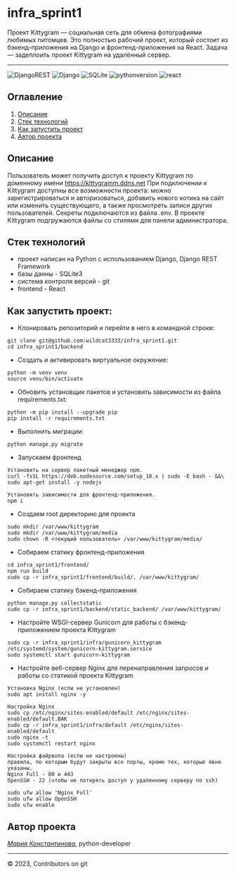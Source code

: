 # infra_sprint1

Проект Kittygram — социальная сеть для обмена фотографиями любимых питомцев. Это полностью рабочий проект, который состоит из бэкенд-приложения на Django и фронтенд-приложения на React.
Задача — задеплоить проект Kittygram на удалённый сервер.
___
![DjangoREST](https://img.shields.io/badge/DJANGO-REST-ff1709?style=for-the-badge&logo=django&logoColor=white&color=ff1709&labelColor=gray)
![Django](https://img.shields.io/badge/django-%23092E20.svg?style=for-the-badge&logo=django&logoColor=white)
![SQLite](https://img.shields.io/badge/sqlite-%2307405e.svg?style=for-the-badge&logo=sqlite&logoColor=white)
![pythonversion](https://img.shields.io/badge/python-%3E%3D3.9-blue)
![react](https://img.shields.io/badge/-ReactJs-61DAFB?logo=react&logoColor=white&style=for-the-badge)

## Оглавление
1. [Описание](#описание)
2. [Стек технологий](#стек-технологий)
3. [Как запустить проект](#как-запустить-проект)
4. [Автор проекта](#автор-проекта)


## Описание
Пользователь может получить доступ к проекту Kittygram по доменному имени https://kittygramm.ddns.net
При подключении к Kittygram доступны все возможности проекта: можно зарегистрироваться и авторизоваться, добавить нового котика на сайт или изменить существующего, а также просмотреть записи других пользователей.
Секреты подключаются из файла .env.
В проекте Kittygram подгружаются файлы со стилями для панели администратора.



## Стек технологий
- проект написан на Python с использованием Django, Django REST Framework
- базы данны - SQLite3
- система контроля версий - git
- frontend - React



## Как запустить проект:

- Клонировать репозиторий и перейти в него в командной строке:
```
git clone git@github.com:wildcat3333/infra_sprint1.git
cd infra_sprint1/backend
```

- Cоздать и активировать виртуальное окружение:
```
python -m venv venv
source venv/bin/activate
```

- Обновить установщик пакетов и установить зависимости из файла requirements.txt:
```
python -m pip install --upgrade pip
pip install -r requirements.txt
```

- Выполнить миграции:
```
python manage.py migrate
```

- Запускаем фронтенд
```
Установить на сервер пакетный менеджер npm.
curl -fsSL https://deb.nodesource.com/setup_18.x | sudo -E bash - &&\
sudo apt-get install -y nodejs

Установить зависимости для фронтенд-приложения.
npm i
```

- Создаем root директорию для проекта
```
sudo mkdir /var/www/kittygram
sudo mkdir /var/www/kittygram/media
sudo chown -R <текущий пользователь> /var/www/kittygram/media/
```

- Собираем статику фронтенд-приложения
```
cd infra_sprint1/frontend/
npm run build
sudo cp -r infra_sprint1/frontend/build/. /var/www/kittygram/
```

- Собираем статику бэкенд-приложения
```
python manage.py collectstatic
sudo cp -r infra_sprint1/backend/static_backend/ /var/www/kittygram/
```


- Настройте WSGI-сервер Gunicorn для работы с бэкенд-приложением проекта Kittygram
```
sudo cp -r infra_sprint1/infra/gunicorn_kittygram /etc/systemd/system/gunicorn-kittygram.service
sudo systemctl start gunicorn-kittygram
```

- Настройте веб-сервер Nginx для перенаправления запросов и работы со статикой проекта Kittygram
```
Установка Nginx (если не установлен)
sudo apt install nginx -y

Настройка Nginx
sudo cp /etc/nginx/sites-enabled/default /etc/nginx/sites-enabled/default.BAK
sudo cp -r infra_sprint1/infra/default /etc/nginx/sites-enabled/default
sudo nginx -t
sudo systemctl restart nginx

Настройка файрвола (если не настроены)
правила, по которым будут закрыты все порты, кроме тех, которые явно указаны. 
Nginx Full - 80 и 443
OpenSSH - 22 (чтобы не потерять доступ у удаленному серверу по ssh)

sudo ufw allow 'Nginx Full'
sudo ufw allow OpenSSH
sudo ufw enable
```




## Автор проекта
_[Мария Константинова](https://github.com/wildcat3333)_, python-developer

___
<p>
    <span>© 2023, Contributors on git </span>
</p>
